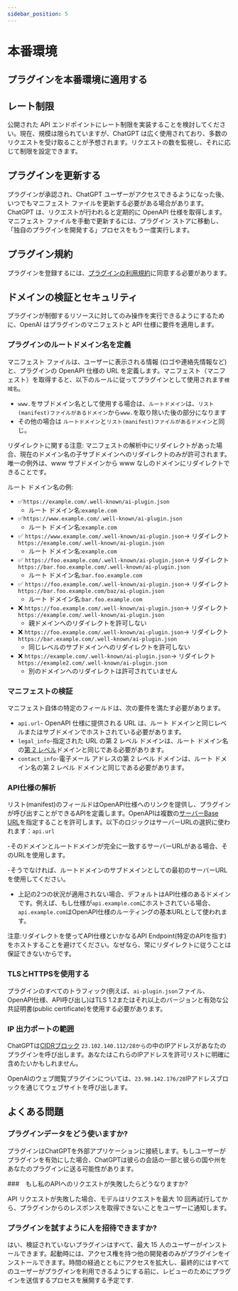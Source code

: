 ```yaml
---
sidebar_position: 5
---
```


# 本番環境

## プラグインを本番環境に適用する

## レート制限

公開された API エンドポイントにレート制限を実装することを検討してください。現在、規模は限られていますが、ChatGPT は広く使用されており、多数のリクエストを受け取ることが予想されます。リクエストの数を監視し、それに応じて制限を設定できます。

## プラグインを更新する

プラグインが承認され、ChatGPT ユーザーがアクセスできるようになった後、いつでもマニフェスト ファイルを更新する必要がある場合があります。ChatGPT は、リクエストが行われると定期的に OpenAPI 仕様を取得します。マニフェスト ファイルを手動で更新するには、プラグイン ストアに移動し、「独自のプラグインを開発する」プロセスをもう一度実行します。

## プラグイン規約

プラグインを登録するには、[プラグインの利用規約](http://openai.com/policies/plugin-terms)に同意する必要があります。

## ドメインの検証とセキュリティ

プラグインが制御するリソースに対してのみ操作を実行できるようにするために、OpenAI はプラグインのマニフェストと API 仕様に要件を適用します。

### プラグインのルートドメイン名を定義

マニフェスト ファイルは、ユーザーに表示される情報 (ロゴや連絡先情報など) と、プラグインの OpenAPI 仕様の URL を定義します。マニフェスト（マニフェスト）を取得すると、以下のルールに従ってプラグインとして使用されます`根域名`。

-   `www.`をサブドメイン名として使用する場合は、`ルートドメイン`は、`リスト(manifest)ファイルがあるドメイン`から`www.`を取り除いた後の部分になります
-   その他の場合は `ルートドメイン`と`リスト(manifest)ファイルがあるドメイン`と同じ。

リダイレクトに関する注意: マニフェストの解析中にリダイレクトがあった場合、現在のドメイン名の子サブドメインへのリダイレクトのみが許可されます。唯一の例外は、www サブドメインから www なしのドメインにリダイレクトできることです。

ルート ドメイン名の例:

-   ✅`https://example.com/.well-known/ai-plugin.json`
    -   ルート ドメイン名:`example.com`
-   ✅`https://www.example.com/.well-known/ai-plugin.json`
    -   ルート ドメイン名:`example.com`
-   ✅ `https://www.example.com/.well-known/ai-plugin.json`→ リダイレクト`https://example.com/.well-known/ai-plugin.json`
    -   ルート ドメイン名:`example.com`
-   ✅ `https://foo.example.com/.well-known/ai-plugin.json`→ リダイレクト`https://bar.foo.example.com/.well-known/ai-plugin.json`
    -   ルート ドメイン名:`bar.foo.example.com`
-   ✅ `https://foo.example.com/.well-known/ai-plugin.json`→ リダイレクト`https://bar.foo.example.com/baz/ai-plugin.json`
    -   ルート ドメイン名:`bar.foo.example.com`
-   ❌ `https://foo.example.com/.well-known/ai-plugin.json`→ リダイレクト`https://example.com/.well-known/ai-plugin.json`
    -   親ドメインへのリダイレクトを許可しない
-   ❌ `https://foo.example.com/.well-known/ai-plugin.json`→ リダイレクト`https://bar.example.com/.well-known/ai-plugin.json`
    -   同じレベルのサブドメインへのリダイレクトを許可しない
-   ❌ `https://example.com/.well-known/ai-plugin.json`→ リダイレクト`https://example2.com/.well-known/ai-plugin.json`
    -   別のドメインへのリダイレクトは許可されていません

### マニフェストの検証

マニフェスト自体の特定のフィールドは、次の要件を満たす必要があります。

-   `api.url`\- OpenAPI 仕様に提供される URL は、ルート ドメインと同じレベルまたはサブドメインでホストされている必要があります。
-   `legal_info`\-指定された URL の第 2 レベル ドメインは、ルート ドメイン名の[第 2 レベル](https://en.wikipedia.org/wiki/Second-level_domain)ドメインと同じである必要があります。
-   `contact_info`\-電子メール アドレスの第 2 レベル ドメインは、ルート ドメイン名の第 2 レベル ドメインと同じである必要があります。

### API仕様の解析

リスト(manifest)のフィールドはOpenAPI仕様へのリンクを提供し、プラグインが呼び出すことができるAPIを定義します。OpenAPIは複数の[サーバーBase URL](https://swagger.io/docs/specification/api-host-and-base-path/)を指定することを許可します。以下のロジックはサーバーURLの選択に使われます：`api.url`

-そのドメインとルートドメインが完全に一致するサーバーURLがある場合、そのURLを使用します。

-そうでなければ、ルートドメインのサブドメインとしての最初のサーバーURLを使用してください。

- 上記の2つの状況が適用されない場合、デフォルトはAPI仕様のあるドメインです。例えば、もし仕様が`api.example.com`にホストされている場合、`api.example.com`はOpenAPI仕様のルーティングの基本URLとして使われます。

注意:リダイレクトを使ってAPI仕様といかなるAPI Endpoint(特定のAPIを指す)をホストすることを避けてください。なぜなら、常にリダイレクトに従うことは保証できないからです。

### TLSとHTTPSを使用する

プラグインのすべてのトラフィック(例えば、`ai-plugin.json`ファイル、OpenAPI仕様、API呼び出し)はTLS 1.2またはそれ以上のバージョンと有効な公共証明書(public certificate)を使用する必要があります。

### IP 出力ポートの範囲

ChatGPTは[CIDRブロック](https://en.wikipedia.org/wiki/Classless_Inter-Domain_Routing) `23.102.140.112/28から`の中のIPアドレスがあなたのプラグインを呼び出します。あなたはこれらのIPアドレスを許可リストに明確に含めたいかもしれません。

OpenAIのウェブ閲覧プラグインについては、`23.98.142.176/28`IPアドレスブロックを通じてウェブサイトを呼び出します。

## よくある問題

### プラグインデータをどう使いますか?

プラグインはChatGPTを外部アプリケーションに接続します。もしユーザーがプラグインを有効にした場合、ChatGPTは彼らの会話の一部と彼らの国や州をあなたのプラグインに送る可能性があります。

###　もし私のAPIへのリクエストが失敗したらどうなりますか?

API リクエストが失敗した場合、モデルはリクエストを最大 10 回再試行してから、プラグインからのレスポンスを取得できないことをユーザーに通知します。

### プラグインを試すように人を招待できますか? 

はい、検証されていないプラグインはすべて、最大 15 人のユーザーがインストールできます。起動時には、アクセス権を持つ他の開発者のみがプラグインをインストールできます。時間の経過とともにアクセスを拡大し、最終的にはすべてのユーザーがプラグインを利用できるようにする前に、レビューのためにプラグインを送信するプロセスを展開する予定です.